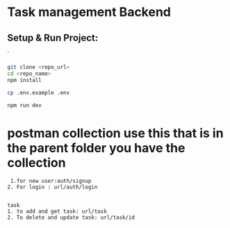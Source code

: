 # Task management Backend

## Setup & Run Project:

`

```bash
git clone <repo_url>
cd <repo_name>
npm install

cp .env.example .env

npm run dev

```
# postman collection use this that is in the parent folder you have the collection
```
 1.for new user:auth/signup
2. For login : url/auth/login


task
1. to add and get task: url/task
2. To delete and update task: url/task/id


